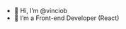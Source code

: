 - 👋 Hi, I’m @vinciob
- 🌱 I’m a Front-end Developer (React)

<!--- - 📫 How to reach me --->

<!---
vinciob/vinciob is a ✨ special ✨ repository because its `README.md` (this file) appears on your GitHub profile.
You can click the Preview link to take a look at your changes.
--->
